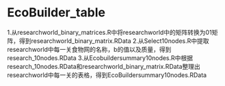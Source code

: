 # EcoBuilder_table
1.从researchworld_binary_matrices.R中将researchworld中的矩阵转换为01矩阵，得到researchworld_binary_matrix.RData
2.从Select10nodes.R中提取researchworld中每一关食物网的名称，b的值以及质量，得到research_10nodes.RData
3.从Ecobuildersummary10nodes.R中根据research_10nodes.RData和researchworld_binary_matrix.RData整理出researchworld中每一关的表格，得到EcoBuildersummary10nodes.RData
